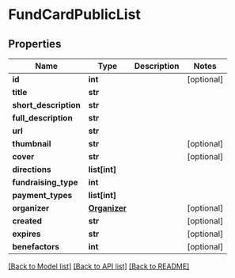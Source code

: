 # FundCardPublicList

## Properties
Name | Type | Description | Notes
------------ | ------------- | ------------- | -------------
**id** | **int** |  | [optional] 
**title** | **str** |  | 
**short_description** | **str** |  | 
**full_description** | **str** |  | 
**url** | **str** |  | 
**thumbnail** | **str** |  | [optional] 
**cover** | **str** |  | [optional] 
**directions** | **list[int]** |  | 
**fundraising_type** | **int** |  | 
**payment_types** | **list[int]** |  | 
**organizer** | [**Organizer**](Organizer.md) |  | [optional] 
**created** | **str** |  | [optional] 
**expires** | **str** |  | [optional] 
**benefactors** | **int** |  | [optional] 

[[Back to Model list]](../README.md#documentation-for-models) [[Back to API list]](../README.md#documentation-for-api-endpoints) [[Back to README]](../README.md)


